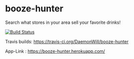 # booze-hunter
Search what stores in your area sell your favorite drinks!

[![Build Status](https://travis-ci.org/DaemonWill/booze-hunter.svg?branch=master)](https://travis-ci.org/DaemonWill/booze-hunter)

Travis builds: https://travis-ci.org/DaemonWill/booze-hunter

App-Link : https://booze-hunter.herokuapp.com/
